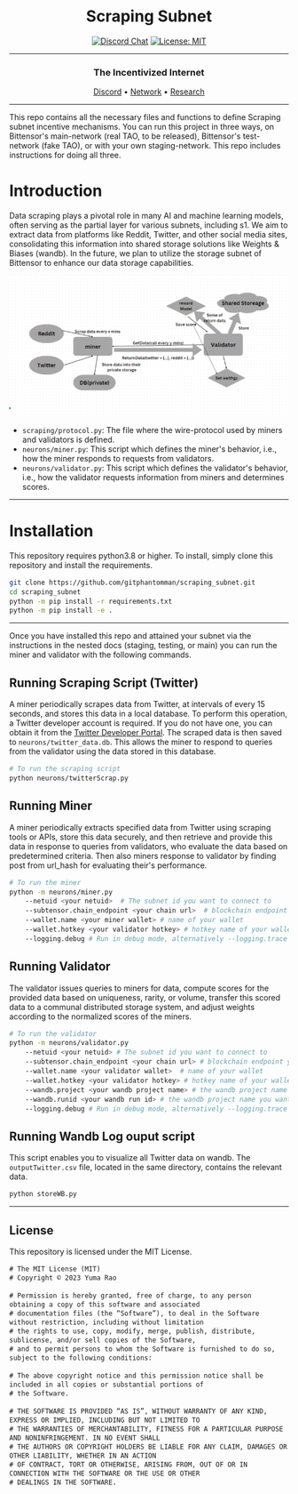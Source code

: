 
<div align="center">

# **Scraping Subnet** <!-- omit in toc -->
[![Discord Chat](https://img.shields.io/discord/308323056592486420.svg)](https://discord.gg/bittensor)
[![License: MIT](https://img.shields.io/badge/License-MIT-yellow.svg)](https://opensource.org/licenses/MIT) 

---

### The Incentivized Internet <!-- omit in toc -->

[Discord](https://discord.gg/bittensor) • [Network](https://taostats.io/) • [Research](https://bittensor.com/whitepaper)

</div>

---

This repo contains all the necessary files and functions to define Scraping subnet incentive mechanisms. You can run this project in three ways,
on Bittensor's main-network (real TAO, to be released), Bittensor's test-network (fake TAO), or with your own staging-network. This repo includes instructions for doing all three.

# Introduction

Data scraping plays a pivotal role in many AI and machine learning models, often serving as the partial layer for various subnets, including s1. We aim to extract data from platforms like Reddit, Twitter, and other social media sites, consolidating this information into shared storage solutions like Weights & Biases (wandb). In the future, we plan to utilize the storage subnet of Bittensor to enhance our data storage capabilities. 

![Alt text](docs/Screenshot_18.png)




- `scraping/protocol.py`: The file where the wire-protocol used by miners and validators is defined.
- `neurons/miner.py`: This script which defines the miner's behavior, i.e., how the miner responds to requests from validators.
- `neurons/validator.py`: This script which defines the validator's behavior, i.e., how the validator requests information from miners and determines scores.

</div>



---

# Installation
This repository requires python3.8 or higher. To install, simply clone this repository and install the requirements.
```bash
git clone https://github.com/gitphantomman/scraping_subnet.git
cd scraping_subnet
python -m pip install -r requirements.txt
python -m pip install -e .
```

</div>

---

Once you have installed this repo and attained your subnet via the instructions in the nested docs (staging, testing, or main) you can run the miner and validator with the following commands.

## Running Scraping Script (Twitter)
A miner periodically scrapes data from Twitter, at intervals of every 15 seconds, and stores this data in a local database. To perform this operation, a Twitter developer account is required. If you do not have one, you can obtain it from the [Twitter Developer Portal](https://developer.twitter.com/en/portal/products).
The scraped data is then saved to `neurons/twitter_data.db`. This allows the miner to respond to queries from the validator using the data stored in this database.
```bash
# To run the scraping script
python neurons/twitterScrap.py 
```


## Running Miner
A miner periodically extracts specified data from Twitter using scraping tools or APIs, store this data securely, and then retrieve and provide this data in response to queries from validators, who evaluate the data based on predetermined criteria.
Then also miners response to validator by finding post from url_hash for evaluating their's performance.
```bash
# To run the miner
python -m neurons/miner.py 
    --netuid <your netuid>  # The subnet id you want to connect to
    --subtensor.chain_endpoint <your chain url>  # blockchain endpoint you want to connect
    --wallet.name <your miner wallet> # name of your wallet
    --wallet.hotkey <your validator hotkey> # hotkey name of your wallet
    --logging.debug # Run in debug mode, alternatively --logging.trace for trace mode
```

## Running Validator

The validator issues queries to miners for data, compute scores for the provided data based on uniqueness, rarity, or volume, transfer this scored data to a communal distributed storage system, and adjust weights according to the normalized scores of the miners.

```bash
# To run the validator
python -m neurons/validator.py 
    --netuid <your netuid> # The subnet id you want to connect to
    --subtensor.chain_endpoint <your chain url> # blockchain endpoint you want to connect
    --wallet.name <your validator wallet>  # name of your wallet
    --wallet.hotkey <your validator hotkey> # hotkey name of your wallet
    --wandb.project <your wandb project name> # the wandb project name you want to save to (Default: zhjgapym)
    --wandb.runid <your wandb run id> # the wandb project name you want to save to (Default: scraping_subnet-neurons) 
    --logging.debug # Run in debug mode, alternatively --logging.trace for trace mode
```

## Running Wandb Log ouput script

This script enables you to visualize all Twitter data on wandb.
The `outputTwitter.csv` file, located in the same directory, contains the relevant data.

```bash
python storeWB.py
```
</div>

</div>

---

## License
This repository is licensed under the MIT License.
```text
# The MIT License (MIT)
# Copyright © 2023 Yuma Rao

# Permission is hereby granted, free of charge, to any person obtaining a copy of this software and associated
# documentation files (the “Software”), to deal in the Software without restriction, including without limitation
# the rights to use, copy, modify, merge, publish, distribute, sublicense, and/or sell copies of the Software,
# and to permit persons to whom the Software is furnished to do so, subject to the following conditions:

# The above copyright notice and this permission notice shall be included in all copies or substantial portions of
# the Software.

# THE SOFTWARE IS PROVIDED “AS IS”, WITHOUT WARRANTY OF ANY KIND, EXPRESS OR IMPLIED, INCLUDING BUT NOT LIMITED TO
# THE WARRANTIES OF MERCHANTABILITY, FITNESS FOR A PARTICULAR PURPOSE AND NONINFRINGEMENT. IN NO EVENT SHALL
# THE AUTHORS OR COPYRIGHT HOLDERS BE LIABLE FOR ANY CLAIM, DAMAGES OR OTHER LIABILITY, WHETHER IN AN ACTION
# OF CONTRACT, TORT OR OTHERWISE, ARISING FROM, OUT OF OR IN CONNECTION WITH THE SOFTWARE OR THE USE OR OTHER
# DEALINGS IN THE SOFTWARE.
```
